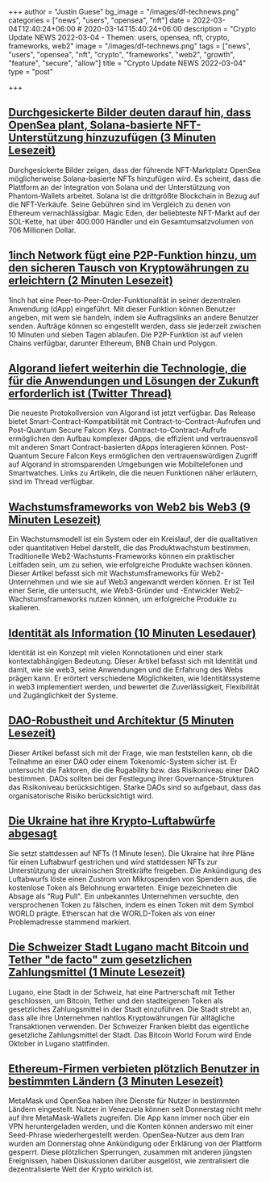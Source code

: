 +++
author = "Justin Guese"
bg_image = "/images/df-technews.png"
categories = ["news", "users", "opensea", "nft"]
date = 2022-03-04T12:40:24+06:00 # 2020-03-14T15:40:24+06:00
description = "Crypto Update NEWS 2022-03-04 - Themen: users, opensea, nft, crypto, frameworks, web2"
image = "/images/df-technews.png"
tags = ["news", "users", "opensea", "nft", "crypto", "frameworks", "web2", "growth", "feature", "secure", "allow"]
title = "Crypto Update NEWS 2022-03-04"
type = "post"

+++

## [Durchgesickerte Bilder deuten darauf hin, dass OpenSea plant, Solana-basierte NFT-Unterstützung hinzuzufügen (3 Minuten Lesezeit)](https://news.bitcoin.com/leaked-images-suggest-opensea-plans-to-add-solana-based-nft-support/)

 Durchgesickerte Bilder zeigen, dass der führende NFT-Marktplatz OpenSea möglicherweise Solana-basierte NFTs hinzufügen wird. Es scheint, dass die Plattform an der Integration von Solana und der Unterstützung von Phantom-Wallets arbeitet. Solana ist die drittgrößte Blockchain in Bezug auf die NFT-Verkäufe. Seine Gebühren sind im Vergleich zu denen von Ethereum vernachlässigbar. Magic Eden, der beliebteste NFT-Markt auf der SOL-Kette, hat über 400.000 Händler und ein Gesamtumsatzvolumen von 706 Millionen Dollar.

## [1inch Network fügt eine P2P-Funktion hinzu, um den sicheren Tausch von Kryptowährungen zu erleichtern (2 Minuten Lesezeit)](https://cointelegraph.com/news/1inch-network-adds-a-p2p-feature-to-facilitate-secure-crypto-swaps)

 1inch hat eine Peer-to-Peer-Order-Funktionalität in seiner dezentralen Anwendung (dApp) eingeführt. Mit dieser Funktion können Benutzer angeben, mit wem sie handeln, indem sie Auftragslinks an andere Benutzer senden. Aufträge können so eingestellt werden, dass sie jederzeit zwischen 10 Minuten und sieben Tagen ablaufen. Die P2P-Funktion ist auf vielen Chains verfügbar, darunter Ethereum, BNB Chain und Polygon.

## [Algorand liefert weiterhin die Technologie, die für die Anwendungen und Lösungen der Zukunft erforderlich ist (Twitter Thread)](https://twitter.com/Algorand/status/1499119710469701632)

 Die neueste Protokollversion von Algorand ist jetzt verfügbar. Das Release bietet Smart-Contract-Kompatibilität mit Contract-to-Contract-Aufrufen und Post-Quantum Secure Falcon Keys. Contract-to-Contract-Aufrufe ermöglichen den Aufbau komplexer dApps, die effizient und vertrauensvoll mit anderen Smart Contract-basierten dApps interagieren können. Post-Quantum Secure Falcon Keys ermöglichen den vertrauenswürdigen Zugriff auf Algorand in stromsparenden Umgebungen wie Mobiltelefonen und Smartwatches. Links zu Artikeln, die die neuen Funktionen näher erläutern, sind im Thread verfügbar.

## [Wachstumsframeworks von Web2 bis Web3 (9 Minuten Lesezeit)](https://mirror.xyz/0xB3f2b0001A4A82e6ed9Dab52224Da11788798cdd/Inu5I_nx6tE1CfIasHiQtXVanJEOuHF98Imdmt8scWI)

 Ein Wachstumsmodell ist ein System oder ein Kreislauf, der die qualitativen oder quantitativen Hebel darstellt, die das Produktwachstum bestimmen. Traditionelle Web2-Wachstums-Frameworks können ein praktischer Leitfaden sein, um zu sehen, wie erfolgreiche Produkte wachsen können. Dieser Artikel befasst sich mit Wachstumsframeworks für Web2-Unternehmen und wie sie auf Web3 angewandt werden können. Er ist Teil einer Serie, die untersucht, wie Web3-Gründer und -Entwickler Web2-Wachstumsframeworks nutzen können, um erfolgreiche Produkte zu skalieren.

## [Identität als Information (10 Minuten Lesedauer)](https://the-looking-glass.mirror.xyz/j8w0-Ttx15RWkGxFJMqvooo527YeVDaB7I2QFaFutAI)

 Identität ist ein Konzept mit vielen Konnotationen und einer stark kontextabhängigen Bedeutung. Dieser Artikel befasst sich mit Identität und damit, wie sie web3, seine Anwendungen und die Erfahrung des Webs prägen kann. Er erörtert verschiedene Möglichkeiten, wie Identitätssysteme in web3 implementiert werden, und bewertet die Zuverlässigkeit, Flexibilität und Zugänglichkeit der Systeme.

## [DAO-Robustheit und Architektur (5 Minuten Lesezeit)](https://szns.mirror.xyz/I1Gk_YsYQv0rwqltlmvF5fOqJp_2mtnLXxIpIROW5wg)

 Dieser Artikel befasst sich mit der Frage, wie man feststellen kann, ob die Teilnahme an einer DAO oder einem Tokenomic-System sicher ist. Er untersucht die Faktoren, die die Rugability bzw. das Risikoniveau einer DAO bestimmen. DAOs sollten bei der Festlegung ihrer Governance-Strukturen das Risikoniveau berücksichtigen. Starke DAOs sind so aufgebaut, dass das organisatorische Risiko berücksichtigt wird.

## [Die Ukraine hat ihre Krypto-Luftabwürfe abgesagt](https://www.protocol.com/bulletins/ukraine-airdrop-canceled-nft)

 Sie setzt stattdessen auf NFTs (1 Minute lesen). Die Ukraine hat ihre Pläne für einen Luftabwurf gestrichen und wird stattdessen NFTs zur Unterstützung der ukrainischen Streitkräfte freigeben. Die Ankündigung des Luftabwurfs löste einen Zustrom von Mikrospenden von Spendern aus, die kostenlose Token als Belohnung erwarteten. Einige bezeichneten die Absage als "Rug Pull". Ein unbekanntes Unternehmen versuchte, den versprochenen Token zu fälschen, indem es einen Token mit dem Symbol WORLD prägte. Etherscan hat die WORLD-Token als von einer Problemadresse stammend markiert.

## [Die Schweizer Stadt Lugano macht Bitcoin und Tether "de facto" zum gesetzlichen Zahlungsmittel (1 Minute Lesezeit)](https://www.coindesk.com/business/2022/03/03/swiss-city-of-lugano-to-make-bitcoin-and-tether-de-facto-legal-tender/)

 Lugano, eine Stadt in der Schweiz, hat eine Partnerschaft mit Tether geschlossen, um Bitcoin, Tether und den stadteigenen Token als gesetzliches Zahlungsmittel in der Stadt einzuführen. Die Stadt strebt an, dass alle ihre Unternehmen nahtlos Kryptowährungen für alltägliche Transaktionen verwenden. Der Schweizer Franken bleibt das eigentliche gesetzliche Zahlungsmittel der Stadt. Das Bitcoin World Forum wird Ende Oktober in Lugano stattfinden.

## [Ethereum-Firmen verbieten plötzlich Benutzer in bestimmten Ländern (3 Minuten Lesezeit)](https://www.vice.com/en/article/g5qkb7/ethereum-companies-suddenly-ban-users-in-certain-countries)

 MetaMask und OpenSea haben ihre Dienste für Nutzer in bestimmten Ländern eingestellt. Nutzer in Venezuela können seit Donnerstag nicht mehr auf ihre MetaMask-Wallets zugreifen. Die App kann immer noch über ein VPN heruntergeladen werden, und die Konten können anderswo mit einer Seed-Phrase wiederhergestellt werden. OpenSea-Nutzer aus dem Iran wurden am Donnerstag ohne Ankündigung oder Erklärung von der Plattform gesperrt. Diese plötzlichen Sperrungen, zusammen mit anderen jüngsten Ereignissen, haben Diskussionen darüber ausgelöst, wie zentralisiert die dezentralisierte Welt der Krypto wirklich ist.

